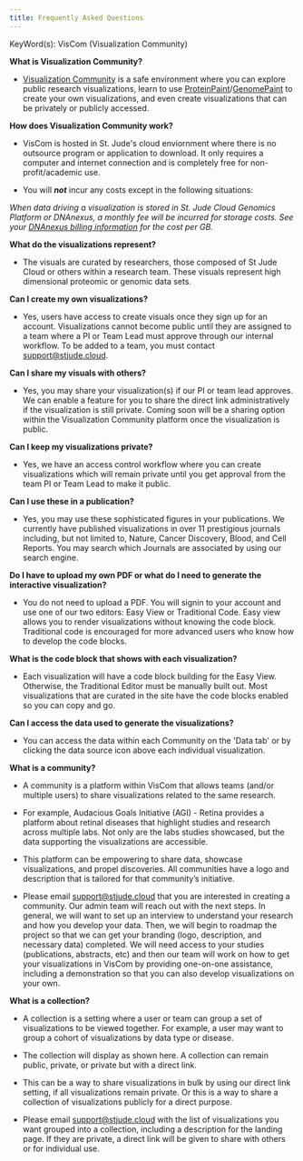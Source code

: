 ```yaml
---
title: Frequently Asked Questions
---
```

KeyWord(s): VisCom (Visualization Community)

**What is Visualization Community?**
* [Visualization Community](https://viz.stjude.cloud/) is a safe environment where you can explore public research visualizations, learn to use [ProteinPaint](https://proteinpaint.stjude.org/)/[GenomePaint](https://genomepaint.stjude.cloud/) to create your own visualizations, and even create visualizations that can be privately or publicly accessed.

**How does Visualization Community work?**
* VisCom is hosted in St. Jude's cloud enviornment where there is no outsource program or application to download. It only requires a computer and internet connection and is completely free for non-profit/academic use.

* You will ***not*** incur any costs except in the following situations:

*When data driving a visualization is stored in St. Jude Cloud Genomics Platform or DNAnexus, a monthly fee will be incurred for storage costs. See your [DNAnexus billing information](https://platform.dnanexus.com/profile/settings/billing) for the cost per GB.*

**What do the visualizations represent?**
* The visuals are curated by researchers, those composed of St Jude Cloud or others within a research team. These visuals represent high dimensional proteomic or genomic data sets. 

**Can I create my own visualizations?**
* Yes, users have access to create visuals once they sign up for an account. Visualizations cannot become public until they are assigned to a team where a PI or Team Lead must approve through our internal workflow. To be added to a team, you must contact [support@stjude.cloud](support@stjude.cloud). 

**Can I share my visuals with others?**
* Yes, you may share your visualization(s) if our PI or team lead approves. We can enable a feature for you to share the direct link administratively if the visualization is still private. Coming soon will be a sharing option within the Visualization Community platform once the visualization is public. 

**Can I keep my visualizations private?**
* Yes, we have an access control workflow where you can create visualizations which will remain private until you get approval from the team PI or Team Lead to make it public. 

**Can I use these in a publication?**
* Yes, you may use these sophisticated figures in your publications. We currently have published visualizations in over 11 prestigious journals including, but not limited to, Nature, Cancer Discovery, Blood, and Cell Reports. You may search which Journals are associated by using our search engine. 

**Do I have to upload my own PDF or what do I need to generate the interactive visualization?**
* You do not need to upload a PDF. You will signin to your account and use one of our two editors: Easy View or Traditional Code. Easy view allows you to render visualizations without knowing the code block. Traditional code is encouraged for more advanced users who know how to develop the code blocks. 

**What is the code block that shows with each visualization?**
* Each visualization will have a code block building for the Easy View. Otherwise, the Traditional Editor must be manually built out. Most visualizations that are curated in the site have the code blocks enabled so you can copy and go. 

**Can I access the data used to generate the visualizations?** 
* You can access the data within each Community on the 'Data tab' or by clicking the data source icon above each individual visualization.

**What is a community?**
* A community is a platform within VisCom that allows teams (and/or multiple users) to share visualizations related to the same research. 

* For example, Audacious Goals Initiative (AGI) - Retina provides a platform about retinal diseases that highlight studies and research across multiple labs. Not only are the labs studies showcased, but the data supporting the visualizations are accessible. 

* This platform can be empowering to share data, showcase visualizations, and propel discoveries. All communities have a logo and description that is tailored for that community’s initiative. 

* Please email support@stjude.cloud that you are interested in creating a community. Our admin team will reach out with the next steps. In general, we will want to set up an interview to understand your research and how you develop your data. Then, we will begin to roadmap the project so that we can get your branding (logo, description, and necessary data) completed. We will need access to your studies (publications, abstracts, etc) and then our team will work on how to get your visualizations in VisCom by providing one-on-one assistance, including a demonstration so that you can also develop visualizations on your own.


**What is a collection?**
* A collection is a setting where a user or team can group a set of visualizations to be viewed together. For example, a user may want to group a cohort of visualizations by data type or disease. 

* The collection will display as shown here. A collection can remain public, private, or private but with a direct link. 

* This can be a way to share visualizations in bulk by using our direct link setting, if all visualizations remain private. Or this is a way to share a collection of visualizations publicly for a direct purpose. 

* Please email support@stjude.cloud with the list of visualizations you want grouped into a collection, including a description for the landing page. If they are private, a direct link will be given to share with others or for individual use.
